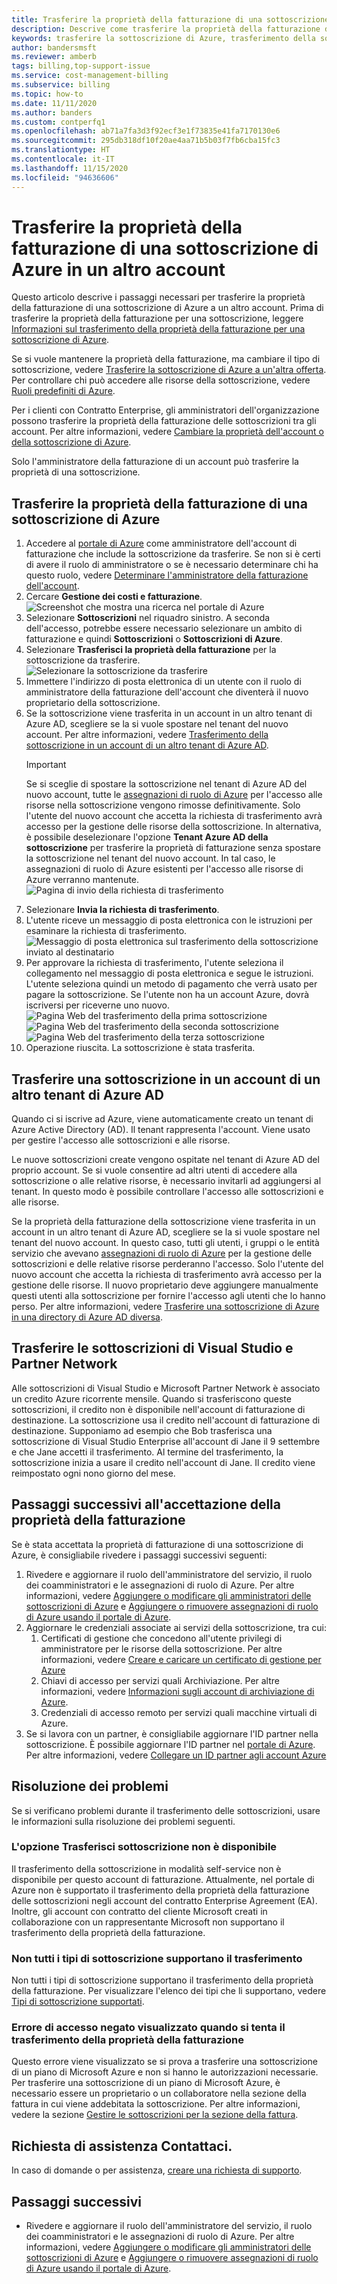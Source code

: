 ```yaml
---
title: Trasferire la proprietà della fatturazione di una sottoscrizione di Azure
description: Descrive come trasferire la proprietà della fatturazione di una sottoscrizione di Azure a un altro account.
keywords: trasferire la sottoscrizione di Azure, trasferimento della sottoscrizione di Azure, spostare una sottoscrizione di Azure in un altro account, cambiare il proprietario della sottoscrizione di Azure, trasferire la sottoscrizione di Azure in un altro account, trasferire la fatturazione di Azure
author: bandersmsft
ms.reviewer: amberb
tags: billing,top-support-issue
ms.service: cost-management-billing
ms.subservice: billing
ms.topic: how-to
ms.date: 11/11/2020
ms.author: banders
ms.custom: contperfq1
ms.openlocfilehash: ab71a7fa3d3f92ecf3e1f73835e41fa7170130e6
ms.sourcegitcommit: 295db318df10f20ae4aa71b5b03f7fb6cba15fc3
ms.translationtype: HT
ms.contentlocale: it-IT
ms.lasthandoff: 11/15/2020
ms.locfileid: "94636606"
---
```

# <a name="transfer-billing-ownership-of-an-azure-subscription-to-another-account"></a>Trasferire la proprietà della fatturazione di una sottoscrizione di Azure in un altro account

Questo articolo descrive i passaggi necessari per trasferire la proprietà della fatturazione di una sottoscrizione di Azure a un altro account. Prima di trasferire la proprietà della fatturazione per una sottoscrizione, leggere [Informazioni sul trasferimento della proprietà della fatturazione per una sottoscrizione di Azure](../understand/subscription-transfer.md).

Se si vuole mantenere la proprietà della fatturazione, ma cambiare il tipo di sottoscrizione, vedere [Trasferire la sottoscrizione di Azure a un'altra offerta](switch-azure-offer.md). Per controllare chi può accedere alle risorse della sottoscrizione, vedere [Ruoli predefiniti di Azure](../../role-based-access-control/built-in-roles.md).

Per i clienti con Contratto Enterprise, gli amministratori dell'organizzazione possono trasferire la proprietà della fatturazione delle sottoscrizioni tra gli account. Per altre informazioni, vedere [Cambiare la proprietà dell'account o della sottoscrizione di Azure](ea-portal-administration.md#change-azure-subscription-or-account-ownership).

Solo l'amministratore della fatturazione di un account può trasferire la proprietà di una sottoscrizione.

## <a name="transfer-billing-ownership-of-an-azure-subscription"></a>Trasferire la proprietà della fatturazione di una sottoscrizione di Azure

1. Accedere al [portale di Azure](https://portal.azure.com) come amministratore dell'account di fatturazione che include la sottoscrizione da trasferire. Se non si è certi di avere il ruolo di amministratore o se è necessario determinare chi ha questo ruolo, vedere [Determinare l'amministratore della fatturazione dell'account](../understand/subscription-transfer.md#whoisaa).
1. Cercare **Gestione dei costi e fatturazione**.  
   ![Screenshot che mostra una ricerca nel portale di Azure](./media/billing-subscription-transfer/billing-search-cost-management-billing.png)
1. Selezionare **Sottoscrizioni** nel riquadro sinistro. A seconda dell'accesso, potrebbe essere necessario selezionare un ambito di fatturazione e quindi **Sottoscrizioni** o **Sottoscrizioni di Azure**.
1. Selezionare **Trasferisci la proprietà della fatturazione** per la sottoscrizione da trasferire.  
   ![Selezionare la sottoscrizione da trasferire](./media/billing-subscription-transfer/billing-select-subscription-to-transfer.png)
1. Immettere l'indirizzo di posta elettronica di un utente con il ruolo di amministratore della fatturazione dell'account che diventerà il nuovo proprietario della sottoscrizione.
1. Se la sottoscrizione viene trasferita in un account in un altro tenant di Azure AD, scegliere se la si vuole spostare nel tenant del nuovo account. Per altre informazioni, vedere [Trasferimento della sottoscrizione in un account di un altro tenant di Azure AD](#transfer-a-subscription-to-another-azure-ad-tenant-account).
    > [!IMPORTANT]
    > Se si sceglie di spostare la sottoscrizione nel tenant di Azure AD del nuovo account, tutte le [assegnazioni di ruolo di Azure](../../role-based-access-control/role-assignments-portal.md) per l'accesso alle risorse nella sottoscrizione vengono rimosse definitivamente. Solo l'utente del nuovo account che accetta la richiesta di trasferimento avrà accesso per la gestione delle risorse della sottoscrizione. In alternativa, è possibile deselezionare l'opzione **Tenant Azure AD della sottoscrizione** per trasferire la proprietà di fatturazione senza spostare la sottoscrizione nel tenant del nuovo account. In tal caso, le assegnazioni di ruolo di Azure esistenti per l'accesso alle risorse di Azure verranno mantenute.  
    ![Pagina di invio della richiesta di trasferimento](./media/billing-subscription-transfer/billing-send-transfer-request.png)
1. Selezionare **Invia la richiesta di trasferimento**.
1. L'utente riceve un messaggio di posta elettronica con le istruzioni per esaminare la richiesta di trasferimento.  
   ![Messaggio di posta elettronica sul trasferimento della sottoscrizione inviato al destinatario](./media/billing-subscription-transfer/billing-receiver-email.png)
1. Per approvare la richiesta di trasferimento, l'utente seleziona il collegamento nel messaggio di posta elettronica e segue le istruzioni. L'utente seleziona quindi un metodo di pagamento che verrà usato per pagare la sottoscrizione. Se l'utente non ha un account Azure, dovrà iscriversi per riceverne uno nuovo.  
   ![Pagina Web del trasferimento della prima sottoscrizione](./media/billing-subscription-transfer/billing-accept-ownership-step1.png)
   ![Pagina Web del trasferimento della seconda sottoscrizione](./media/billing-subscription-transfer/billing-accept-ownership-step2.png)
   ![Pagina Web del trasferimento della terza sottoscrizione](./media/billing-subscription-transfer/billing-accept-ownership-step3.png)
1. Operazione riuscita. La sottoscrizione è stata trasferita.

## <a name="transfer-a-subscription-to-another-azure-ad-tenant-account"></a>Trasferire una sottoscrizione in un account di un altro tenant di Azure AD

Quando ci si iscrive ad Azure, viene automaticamente creato un tenant di Azure Active Directory (AD). Il tenant rappresenta l'account. Viene usato per gestire l'accesso alle sottoscrizioni e alle risorse.

Le nuove sottoscrizioni create vengono ospitate nel tenant di Azure AD del proprio account. Se si vuole consentire ad altri utenti di accedere alla sottoscrizione o alle relative risorse, è necessario invitarli ad aggiungersi al tenant. In questo modo è possibile controllare l'accesso alle sottoscrizioni e alle risorse.

Se la proprietà della fatturazione della sottoscrizione viene trasferita in un account in un altro tenant di Azure AD, scegliere se la si vuole spostare nel tenant del nuovo account. In questo caso, tutti gli utenti, i gruppi o le entità servizio che avevano [assegnazioni di ruolo di Azure](../../role-based-access-control/role-assignments-portal.md) per la gestione delle sottoscrizioni e delle relative risorse perderanno l'accesso. Solo l'utente del nuovo account che accetta la richiesta di trasferimento avrà accesso per la gestione delle risorse. Il nuovo proprietario deve aggiungere manualmente questi utenti alla sottoscrizione per fornire l'accesso agli utenti che lo hanno perso. Per altre informazioni, vedere [Trasferire una sottoscrizione di Azure in una directory di Azure AD diversa](../../role-based-access-control/transfer-subscription.md).

## <a name="transfer-visual-studio-and-partner-network-subscriptions"></a>Trasferire le sottoscrizioni di Visual Studio e Partner Network

Alle sottoscrizioni di Visual Studio e Microsoft Partner Network è associato un credito Azure ricorrente mensile. Quando si trasferiscono queste sottoscrizioni, il credito non è disponibile nell'account di fatturazione di destinazione. La sottoscrizione usa il credito nell'account di fatturazione di destinazione. Supponiamo ad esempio che Bob trasferisca una sottoscrizione di Visual Studio Enterprise all'account di Jane il 9 settembre e che Jane accetti il trasferimento. Al termine del trasferimento, la sottoscrizione inizia a usare il credito nell'account di Jane. Il credito viene reimpostato ogni nono giorno del mese.

## <a name="next-steps-after-accepting-billing-ownership"></a>Passaggi successivi all'accettazione della proprietà della fatturazione

Se è stata accettata la proprietà di fatturazione di una sottoscrizione di Azure, è consigliabile rivedere i passaggi successivi seguenti:

1. Rivedere e aggiornare il ruolo dell'amministratore del servizio, il ruolo dei coamministratori e le assegnazioni di ruolo di Azure. Per altre informazioni, vedere [Aggiungere o modificare gli amministratori delle sottoscrizioni di Azure](add-change-subscription-administrator.md) e [Aggiungere o rimuovere assegnazioni di ruolo di Azure usando il portale di Azure](../../role-based-access-control/role-assignments-portal.md).
1. Aggiornare le credenziali associate ai servizi della sottoscrizione, tra cui:
   1. Certificati di gestione che concedono all'utente privilegi di amministratore per le risorse della sottoscrizione. Per altre informazioni, vedere [Creare e caricare un certificato di gestione per Azure](../../cloud-services/cloud-services-certs-create.md)
   1. Chiavi di accesso per servizi quali Archiviazione. Per altre informazioni, vedere [Informazioni sugli account di archiviazione di Azure](../../storage/common/storage-account-create.md).
   1. Credenziali di accesso remoto per servizi quali macchine virtuali di Azure.
1. Se si lavora con un partner, è consigliabile aggiornare l'ID partner nella sottoscrizione. È possibile aggiornare l'ID partner nel [portale di Azure](https://portal.azure.com). Per altre informazioni, vedere [Collegare un ID partner agli account Azure](link-partner-id.md)

## <a name="troubleshooting"></a>Risoluzione dei problemi

Se si verificano problemi durante il trasferimento delle sottoscrizioni, usare le informazioni sulla risoluzione dei problemi seguenti.

### <a name="the-transfer-subscription-option-is-unavailable"></a>L'opzione Trasferisci sottoscrizione non è disponibile

<a name="no-button"></a> 

Il trasferimento della sottoscrizione in modalità self-service non è disponibile per questo account di fatturazione. Attualmente, nel portale di Azure non è supportato il trasferimento della proprietà della fatturazione delle sottoscrizioni negli account del contratto Enterprise Agreement (EA). Inoltre, gli account con contratto del cliente Microsoft creati in collaborazione con un rappresentante Microsoft non supportano il trasferimento della proprietà della fatturazione.

###  <a name="not-all-subscription-types-can-transfer"></a>Non tutti i tipi di sottoscrizione supportano il trasferimento

Non tutti i tipi di sottoscrizione supportano il trasferimento della proprietà della fatturazione. Per visualizzare l'elenco dei tipi che li supportano, vedere [Tipi di sottoscrizione supportati](../understand/subscription-transfer.md#supported-subscription-types).

###  <a name="access-denied-error-shown-when-trying-to-transfer-subscription-billing-ownership"></a>Errore di accesso negato visualizzato quando si tenta il trasferimento della proprietà della fatturazione

Questo errore viene visualizzato se si prova a trasferire una sottoscrizione di un piano di Microsoft Azure e non si hanno le autorizzazioni necessarie. Per trasferire una sottoscrizione di un piano di Microsoft Azure, è necessario essere un proprietario o un collaboratore nella sezione della fattura in cui viene addebitata la sottoscrizione. Per altre informazioni, vedere la sezione [Gestire le sottoscrizioni per la sezione della fattura](../manage/understand-mca-roles.md#manage-subscriptions-for-invoice-section).

## <a name="need-help-contact-us"></a>Richiesta di assistenza Contattaci.

In caso di domande o per assistenza, [creare una richiesta di supporto](https://go.microsoft.com/fwlink/?linkid=2083458).

## <a name="next-steps"></a>Passaggi successivi

- Rivedere e aggiornare il ruolo dell'amministratore del servizio, il ruolo dei coamministratori e le assegnazioni di ruolo di Azure. Per altre informazioni, vedere [Aggiungere o modificare gli amministratori delle sottoscrizioni di Azure](add-change-subscription-administrator.md) e [Aggiungere o rimuovere assegnazioni di ruolo di Azure usando il portale di Azure](../../role-based-access-control/role-assignments-portal.md).